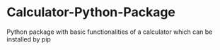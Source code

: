 # Calculator-Python-Package
Python package with basic functionalities of a calculator which can be installed by pip

